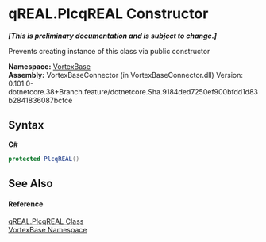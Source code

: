 # qREAL.PlcqREAL Constructor 
 _**\[This is preliminary documentation and is subject to change.\]**_

Prevents creating instance of this class via public constructor

**Namespace:**&nbsp;<a href="N_VortexBase.md">VortexBase</a><br />**Assembly:**&nbsp;VortexBaseConnector (in VortexBaseConnector.dll) Version: 0.101.0-dotnetcore.38+Branch.feature/dotnetcore.Sha.9184ded7250ef900bfdd1d83b2841836087bcfce

## Syntax

**C#**<br />
``` C#
protected PlcqREAL()
```


## See Also


#### Reference
<a href="T_VortexBase_qREAL_PlcqREAL.md">qREAL.PlcqREAL Class</a><br /><a href="N_VortexBase.md">VortexBase Namespace</a><br />